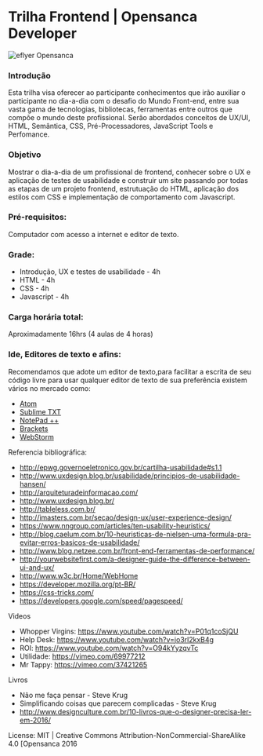 # Trilha Frontend | Opensanca Developer

![eflyer Opensanca](http://photos4.meetupstatic.com/photos/event/a/e/d/d/600_454304765.jpeg)

### Introdução
Esta trilha visa oferecer ao participante conhecimentos que irão auxiliar o participante no dia-a-dia com o desafio do Mundo Front-end, entre sua vasta gama de tecnologias, bibliotecas, ferramentas entre outros que compõe o mundo deste profissional. 
Serão abordados conceitos de UX/UI, HTML, Semântica, CSS, Pré-Processadores, JavaScript Tools e Perfomance. 

### Objetivo
Mostrar o dia-a-dia de um profissional de frontend, conhecer sobre o UX e aplicação de testes de usabilidade e construir um site passando por todas as etapas de um projeto frontend, estrutuação do HTML, aplicação dos estilos com CSS e implementação de comportamento com Javascript.

### Pré-requisitos:
Computador com acesso a internet e editor de texto.

### Grade:
- Introdução, UX e testes de usabilidade - 4h
- HTML - 4h
- CSS - 4h
- Javascript - 4h

### Carga horária total:
Aproximadamente 16hrs (4 aulas de 4 horas)

### Ide, Editores de texto e afins:
Recomendamos que adote um editor de texto,para facilitar a escrita de seu código livre para usar qualquer editor de texto de sua preferência existem vários no mercado como:
- [Atom](https://atom.io/)
- [Sublime TXT](https://www.sublimetext.com/3)
- [NotePad ++](https://notepad-plus-plus.org/)
- [Brackets](http://brackets.io/)
- [WebStorm](https://www.jetbrains.com/webstorm/)

Referencia bibliográfica:
- http://epwg.governoeletronico.gov.br/cartilha-usabilidade#s1.1
- http://www.uxdesign.blog.br/usabilidade/principios-de-usabilidade-hansen/
- http://arquiteturadeinformacao.com/
- http://www.uxdesign.blog.br/
- http://tableless.com.br/
- http://imasters.com.br/secao/design-ux/user-experience-design/
- https://www.nngroup.com/articles/ten-usability-heuristics/
- http://blog.caelum.com.br/10-heuristicas-de-nielsen-uma-formula-pra-evitar-erros-basicos-de-usabilidade/
- http://www.blog.netzee.com.br/front-end-ferramentas-de-performance/
- http://yourwebsitefirst.com/a-designer-guide-the-difference-between-ui-and-ux/
- http://www.w3c.br/Home/WebHome
- https://developer.mozilla.org/pt-BR/
- https://css-tricks.com/
- https://developers.google.com/speed/pagespeed/

Videos
- Whopper Virgins: https://www.youtube.com/watch?v=P01q1coSjQU
- Help Desk: https://www.youtube.com/watch?v=jo3rl2kxB4g
- ROI: https://www.youtube.com/watch?v=O94kYyzqvTc
- Utilidade: https://vimeo.com/69977212
- Mr Tappy: https://vimeo.com/37421265

Livros
- Não me faça pensar - Steve Krug
- Simplificando coisas que parecem complicadas - Steve Krug
- http://www.designculture.com.br/10-livros-que-o-designer-precisa-ler-em-2016/

License:
MIT | Creative Commons Attribution-NonCommercial-ShareAlike 4.0 [Opensanca 2016
